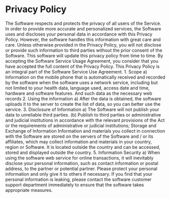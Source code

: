 

# Privacy Policy

The Software respects and protects the privacy of all users of the Service. In order to provide more accurate and personalized services, the Software uses and discloses your personal data in accordance with this Privacy Policy. However, the software handles this information with great care and care. Unless otherwise provided in the Privacy Policy, you will not disclose or provide such information to third parties without the prior consent of the Software. This software will update this privacy policy from time to time. By accepting the Software Service Usage Agreement, you consider that you have accepted the full content of the Privacy Policy. This Privacy Policy is an integral part of the Software Service Use Agreement. 1. Scope a) Information on the mobile phone that is automatically received and recorded by the software when the software uses a network service, including but not limited to your health data, language used, access date and time, hardware and software features. And such data as the necessary web records 2. Using the information a) After the data is obtained, the software uploads it to the server to create the list of data, so you can better use the service. 3. Disclosure of Information a) The Software will not publish your data to unreliable third parties. (b) Publish to third parties or administrative and judicial institutions in accordance with the relevant provisions of the Act or the requirements of administrative or judicial institutions; Storage and Exchange of Information Information and materials you collect in connection with the Software are stored on the servers of the Software and / or its affiliates, which may collect information and materials in your country, region or Software. It is located outside the country and can be accessed, stored and displayed outside the country. 5. Information Security a) When using the software web service for online transactions, it will inevitably disclose your personal information, such as contact information or postal address, to the partner or potential partner. Please protect your personal information and only give it to others if necessary. If you find that your personal information is leaking, please contact the software customer support department immediately to ensure that the software takes appropriate measures.

